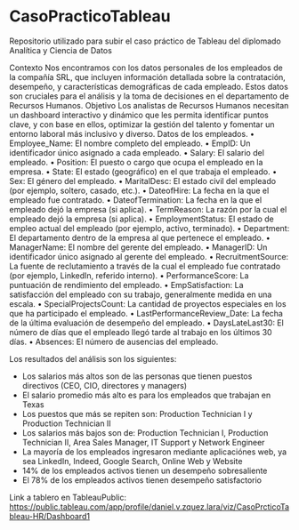 # CasoPracticoTableau
Repositorio utilizado para subir el caso práctico de Tableau del diplomado Analítica y Ciencia de Datos

Contexto
Nos encontramos con los datos personales de los empleados de la compañía SRL, que
incluyen información detallada sobre la contratación, desempeño, y características
demográficas de cada empleado. Estos datos son cruciales para el análisis y la toma de
decisiones en el departamento de Recursos Humanos.
Objetivo
Los analistas de Recursos Humanos necesitan un dashboard interactivo y dinámico que les
permita identificar puntos clave, y con base en ellos, optimizar la gestión del talento y
fomentar un entorno laboral más inclusivo y diverso.
Datos de los empleados.
• Employee_Name: El nombre completo del empleado.
• EmpID: Un identificador único asignado a cada empleado.
• Salary: El salario del empleado.
• Position: El puesto o cargo que ocupa el empleado en la empresa.
• State: El estado (geográfico) en el que trabaja el empleado.
• Sex: El género del empleado.
• MaritalDesc: El estado civil del empleado (por ejemplo, soltero, casado, etc.).
• DateofHire: La fecha en la que el empleado fue contratado.
• DateofTermination: La fecha en la que el empleado dejó la empresa (si aplica).
• TermReason: La razón por la cual el empleado dejó la empresa (si aplica).
• EmploymentStatus: El estado de empleo actual del empleado (por ejemplo, activo,
terminado).
• Department: El departamento dentro de la empresa al que pertenece el empleado.
• ManagerName: El nombre del gerente del empleado.
• ManagerID: Un identificador único asignado al gerente del empleado.
• RecruitmentSource: La fuente de reclutamiento a través de la cual el empleado fue
contratado (por ejemplo, LinkedIn, referido interno).
• PerformanceScore: La puntuación de rendimiento del empleado.
• EmpSatisfaction: La satisfacción del empleado con su trabajo, generalmente medida
en una escala.
• SpecialProjectsCount: La cantidad de proyectos especiales en los que ha
participado el empleado.
• LastPerformanceReview_Date: La fecha de la última evaluación de desempeño del
empleado.
• DaysLateLast30: El número de días que el empleado llegó tarde al trabajo en los
últimos 30 días.
• Absences: El número de ausencias del empleado.

Los resultados del análisis son los siguientes:
- Los salarios más altos son de las personas que tienen puestos directivos (CEO, CIO, directores y managers)
- El salario promedio más alto es para los empleados que trabajan en Texas
- Los puestos que más se repiten son: Production Technician I y Production Technician II
- Los salarios más bajos son de: Production Technician I, Production Technician II, Area Sales Manager, IT Support y Network Engineer
- La mayoría de los empleados ingresaron mediante aplicaciónes web, ya sea LinkedIn, Indeed, Google Search, Online Web y Website
- 14% de los empleados activos tienen un desempeño sobresaliente
- El 78% de los empleados activos tienen desempeño satisfactorio


Link a tablero en TableauPublic: https://public.tableau.com/app/profile/daniel.v.zquez.lara/viz/CasoPrcticoTableau-HR/Dashboard1 








